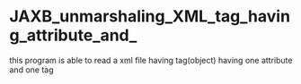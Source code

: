 # JAXB_unmarshaling_XML_tag_having_attribute_and_
this program is able to read a xml file having tag(object) having one attribute and one tag

